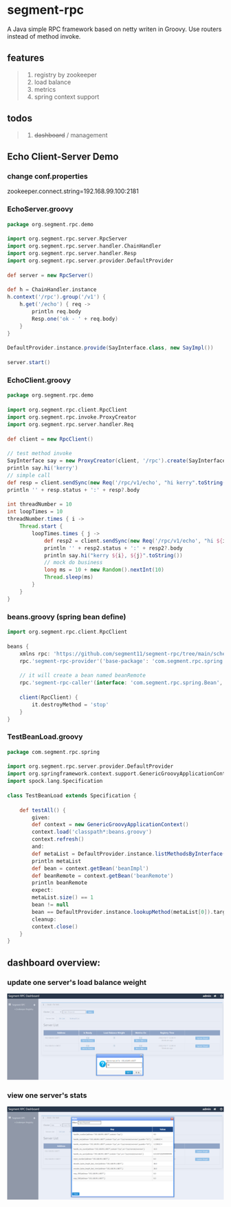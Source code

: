# segment-rpc
A Java simple RPC framework based on netty writen in Groovy. Use routers instead of method invoke.

## features
> 1. registry by zookeeper
> 2. load balance
> 3. metrics
> 4. spring context support

## todos
> 1. ~~dashboard~~ / management

## Echo Client-Server Demo


### change conf.properties
zookeeper.connect.string=192.168.99.100:2181

### EchoServer.groovy
```groovy
package org.segment.rpc.demo

import org.segment.rpc.server.RpcServer
import org.segment.rpc.server.handler.ChainHandler
import org.segment.rpc.server.handler.Resp
import org.segment.rpc.server.provider.DefaultProvider

def server = new RpcServer()

def h = ChainHandler.instance
h.context('/rpc').group('/v1') {
    h.get('/echo') { req ->
        println req.body
        Resp.one('ok - ' + req.body)
    }
}

DefaultProvider.instance.provide(SayInterface.class, new SayImpl())

server.start()
```

### EchoClient.groovy
```groovy
package org.segment.rpc.demo

import org.segment.rpc.client.RpcClient
import org.segment.rpc.invoke.ProxyCreator
import org.segment.rpc.server.handler.Req

def client = new RpcClient()

// test method invoke
SayInterface say = new ProxyCreator(client, '/rpc').create(SayInterface)
println say.hi('kerry')
// simple call
def resp = client.sendSync(new Req('/rpc/v1/echo', "hi kerry".toString()))
println '' + resp.status + ':' + resp?.body

int threadNumber = 10
int loopTimes = 10
threadNumber.times { i ->
    Thread.start {
        loopTimes.times { j ->
            def resp2 = client.sendSync(new Req('/rpc/v1/echo', "hi ${i}, ${j}".toString()))
            println '' + resp2.status + ':' + resp2?.body
            println say.hi("kerry ${i}, ${j}".toString())
            // mock do business
            long ms = 10 + new Random().nextInt(10)
            Thread.sleep(ms)
        }
    }
}
```

### beans.groovy (spring bean define)
```groovy
import org.segment.rpc.client.RpcClient

beans {
    xmlns rpc: 'https://github.com/segment11/segment-rpc/tree/main/schema/segment-rpc'
    rpc.'segment-rpc-provider'('base-package': 'com.segment.rpc.spring')

    // it will create a bean named beanRemote
    rpc.'segment-rpc-caller'(interface: 'com.segment.rpc.spring.Bean', client: 'client', context: '/rpc')

    client(RpcClient) {
        it.destroyMethod = 'stop'
    }
}
```

### TestBeanLoad.groovy
```groovy
package com.segment.rpc.spring

import org.segment.rpc.server.provider.DefaultProvider
import org.springframework.context.support.GenericGroovyApplicationContext
import spock.lang.Specification

class TestBeanLoad extends Specification {

    def testAll() {
        given:
        def context = new GenericGroovyApplicationContext()
        context.load('classpath*:beans.groovy')
        context.refresh()
        and:
        def metaList = DefaultProvider.instance.listMethodsByInterface(Bean.class)
        println metaList
        def bean = context.getBean('beanImpl')
        def beanRemote = context.getBean('beanRemote')
        println beanRemote
        expect:
        metaList.size() == 1
        bean != null
        bean == DefaultProvider.instance.lookupMethod(metaList[0]).target
        cleanup:
        context.close()
    }
}
```

## dashboard overview: 
### update one server's load balance weight
![alt](dashboard/segment_rpc_dashboard_update_weight.png) 

### view one server's stats
![alt](dashboard/segment_rpc_dashboard_view_stats.png) 